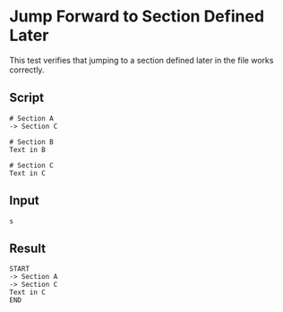# Jump Forward to Section Defined Later

This test verifies that jumping to a section defined later in the file works correctly.

## Script
```cuentitos
# Section A
-> Section C

# Section B
Text in B

# Section C
Text in C
```

## Input
```input
s
```

## Result
```result
START
-> Section A
-> Section C
Text in C
END
```
